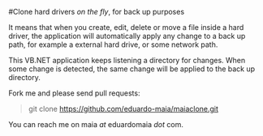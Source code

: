 #Clone hard drivers *on the fly*, for back up purposes

It means that when you create, edit, delete or move a file inside a hard driver, the application will automatically apply any change to a back up path, for example a external hard drive, or some network path.

This VB.NET application keeps listening a directory for changes. When some change is detected, the same change will be applied to the back up directory.

Fork me and please send pull requests:
>git clone https://github.com/eduardo-maia/maiaclone.git

You can reach me on maia *at* eduardomaia *dot* com.